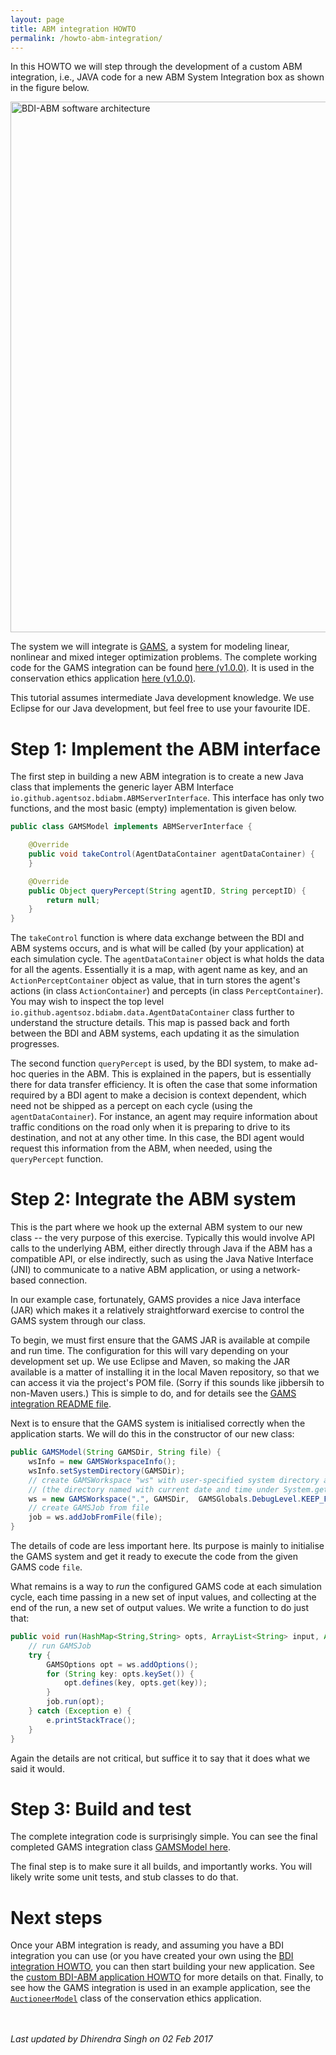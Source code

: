 ```yaml
---
layout: page
title: ABM integration HOWTO
permalink: /howto-abm-integration/
---
```


In this HOWTO we will step through the development of a custom ABM
integration, i.e., JAVA code for a new ABM System Integration box as shown in
the figure below.

<img alt="BDI-ABM software architecture" src="{{ site.baseurl }}/fig-tiers.png" width="849"/>

The system we will integrate is [GAMS](http://www.gams.com), a system for
modeling linear, nonlinear and mixed integer optimization problems. The
complete working code for the GAMS integration can be found
[here (v1.0.0)](https://github.com/agentsoz/bdi-abm-integration/tree/v1.0.0/integrations/bdi-gams).
It is used in the conservation ethics application
[here (v1.0.0)](https://github.com/agentsoz/bdi-abm-integration/tree/v1.0.0/examples/conservation).

This tutorial assumes intermediate Java development knowledge. We use Eclipse
for our Java development, but feel free to use your favourite IDE.

# Step 1: Implement the ABM interface

The first step in building a new ABM integration is to create a new Java class
that implements the generic layer ABM Interface `io.github.agentsoz.bdiabm.ABMServerInterface`.
This interface has only two functions, and the most basic (empty) implementation
is given below.

```java
public class GAMSModel implements ABMServerInterface {

    @Override
    public void takeControl(AgentDataContainer agentDataContainer) {
    }

    @Override
    public Object queryPercept(String agentID, String perceptID) {
        return null;
    }
}
```

The `takeControl` function is where data exchange between the BDI and ABM
systems occurs, and is what will be called (by your application) at each
simulation cycle. The `agentDataContainer` object is what holds the data for
all the agents. Essentially it is a map, with agent name as key, and an
`ActionPerceptContainer` object as value, that in turn stores the agent's
actions (in class `ActionContainer`) and percepts (in class `PerceptContainer`).
You may wish to inspect the top level
`io.github.agentsoz.bdiabm.data.AgentDataContainer` class further to understand
the structure details. This map is passed back and forth between the BDI and ABM
systems, each updating it as the simulation progresses.

The second function `queryPercept` is used, by the BDI system, to make ad-hoc
queries in the ABM. This is explained in the papers, but is essentially there
for data transfer efficiency. It is often the case that some information
required by a BDI agent to make a decision is context dependent,
which need not be shipped as a
percept on each cycle (using the `agentDataContainer`).
For instance, an agent may require information about traffic conditions on the
road only when it is preparing to drive to its destination, and not at any
other time. In this case, the BDI agent would request this information from
the ABM, when needed, using the `queryPercept` function.

# Step 2: Integrate the ABM system

This is the part where we hook up the external ABM system to our new class --
the very purpose of this exercise. Typically this would involve API calls to
the underlying ABM, either directly through Java if the ABM has a compatible
API, or else indirectly, such as using the Java Native Interface
(JNI) to communicate to a native ABM application, or using a network-based
connection.

In our example case, fortunately, GAMS provides a nice Java interface (JAR) which makes
it a relatively straightforward exercise to control the GAMS system through our
class.

To begin, we must first ensure that the GAMS JAR is available at compile and
run time. The configuration for this will vary depending on your development
set up. We use Eclipse and Maven, so making the JAR available is a matter of
 installing it in the local Maven repository, so that we can access it via the
 project's POM file. (Sorry if this sounds like jibbersih to non-Maven users.)
 This is simple to do, and for details see the
 [GAMS integration README file](https://github.com/agentsoz/bdi-abm-integration/blob/v1.0.0/integrations/bdi-gams/README.md).

 Next is to ensure that the GAMS system is initialised correctly when the
 application starts. We will do this in the constructor of our new class:

```java
public GAMSModel(String GAMSDir, String file) {
    wsInfo = new GAMSWorkspaceInfo();
    wsInfo.setSystemDirectory(GAMSDir);
    // create GAMSWorkspace "ws" with user-specified system directory and the default working directory
    // (the directory named with current date and time under System.getProperty("java.io.tmpdir"))
    ws = new GAMSWorkspace(".", GAMSDir,  GAMSGlobals.DebugLevel.KEEP_FILES);
    // create GAMSJob from file
    job = ws.addJobFromFile(file);
}
```
The details of code are less important here. Its purpose is mainly to initialise
the GAMS system and get it ready to execute the code from the given GAMS
code `file`.

What remains is a way to *run* the configured GAMS code at each simulation
cycle, each time passing in a new set of input values, and collecting at the
end of the run, a new set of output values. We write a function to do
just that:

```java
public void run(HashMap<String,String> opts, ArrayList<String> input, ArrayList<String> output) {
    // run GAMSJob
    try {
        GAMSOptions opt = ws.addOptions();
        for (String key: opts.keySet()) {
            opt.defines(key, opts.get(key));
        }
      	job.run(opt);
    } catch (Exception e) {
        e.printStackTrace();
    }
}

```

Again the details are not critical, but suffice it to say that it does what we
said it would.

# Step 3: Build and test

The complete integration code is surprisingly simple. You can see the final
completed GAMS integration class
[GAMSModel here](https://github.com/agentsoz/bdi-abm-integration/blob/v1.0.0/integrations/bdi-gams/src/main/java/io/github/agentsoz/bdigams/GAMSModel.java).

The final step is to make sure it all builds, and importantly works. You will
likely write some unit tests, and stub classes to do that.

# Next steps

Once your ABM integration is ready, and assuming you have a BDI integration you
can use (or you have created your own using the
[BDI integration HOWTO](howto-bdi-integration), you can then start building
your new application. See the [custom BDI-ABM application HOWTO](howto-bdi-abm-application)
for more details on that. Finally, to see how the GAMS integration is used in
an example application, see the
[`AuctioneerModel`](https://github.com/agentsoz/bdi-abm-integration/blob/v1.0.0/examples/conservation/src/main/java/io/github/agentsoz/conservation/AuctioneerModel.java)
class of the conservation ethics application.

<br/><br/>
*Last updated by Dhirendra Singh on 02 Feb 2017*
